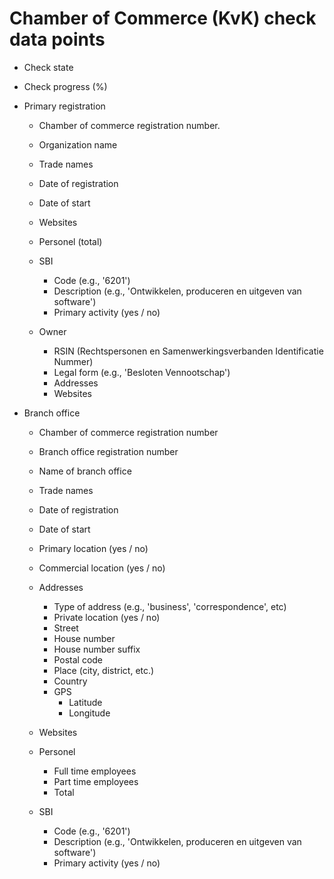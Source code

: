 # Chamber of Commerce (KvK) check data points

* Check state
* Check progress (%)

* Primary registration
    * Chamber of commerce registration number.
    * Organization name
    * Trade names
    * Date of registration
    * Date of start

    * Websites
    * Personel (total)

    * SBI
      * Code (e.g., '6201')
      * Description (e.g., 'Ontwikkelen, produceren en uitgeven van software')
      * Primary activity (yes / no)

    * Owner
      * RSIN (Rechtspersonen en Samenwerkingsverbanden Identificatie Nummer)
      * Legal form (e.g., 'Besloten Vennootschap')
      * Addresses
      * Websites

* Branch office
  * Chamber of commerce registration number
  * Branch office registration number
  * Name of branch office
  * Trade names
  * Date of registration
  * Date of start

  * Primary location (yes / no)
  * Commercial location (yes / no)

  * Addresses
    * Type of address (e.g., 'business', 'correspondence', etc)
    * Private location (yes / no)
    * Street
    * House number
    * House number suffix
    * Postal code
    * Place (city, district, etc.)
    * Country
    * GPS
      * Latitude
      * Longitude

  * Websites

  * Personel
    * Full time employees
    * Part time employees
    * Total

  * SBI
    * Code (e.g., '6201')
    * Description (e.g., 'Ontwikkelen, produceren en uitgeven van software')
    * Primary activity (yes / no)
